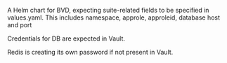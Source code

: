 A Helm chart for BVD, expecting suite-related fields to be specified in values.yaml. 
This includes namespace, approle, approleid, database host and port

Credentials for DB are expected in Vault.

Redis is creating its own password if not present in Vault.
